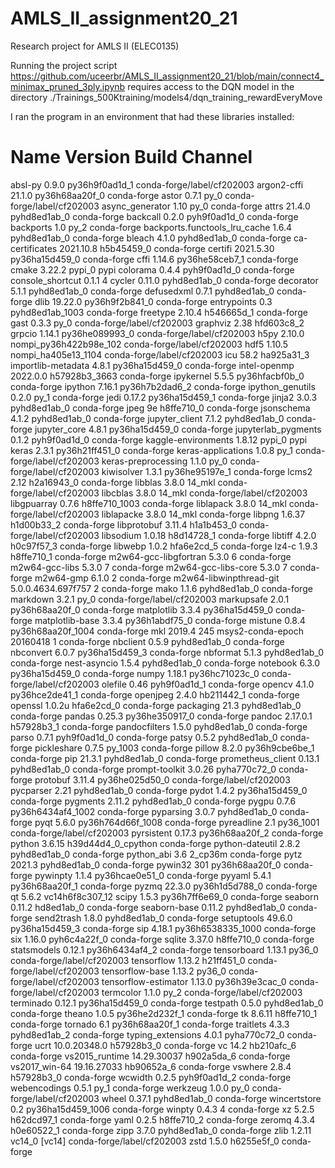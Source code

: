 # AMLS_II_assignment20_21
Research project for AMLS II (ELEC0135)


Running the project script https://github.com/uceerbr/AMLS_II_assignment20_21/blob/main/connect4_minimax_pruned_3ply.ipynb
requires access to the DQN model in the directory ./Trainings_500Ktraining/models4/dqn_training_rewardEveryMove

I ran the program in an environment that had these libraries installed:

#
# Name                    Version                   Build  Channel
absl-py                   0.9.0            py36h9f0ad1d_1    conda-forge/label/cf202003
argon2-cffi               21.1.0           py36h68aa20f_0    conda-forge
astor                     0.7.1                      py_0    conda-forge/label/cf202003
async_generator           1.10                       py_0    conda-forge
attrs                     21.4.0             pyhd8ed1ab_0    conda-forge
backcall                  0.2.0              pyh9f0ad1d_0    conda-forge
backports                 1.0                        py_2    conda-forge
backports.functools_lru_cache 1.6.4              pyhd8ed1ab_0    conda-forge
bleach                    4.1.0              pyhd8ed1ab_0    conda-forge
ca-certificates           2021.10.8            h5b45459_0    conda-forge
certifi                   2021.5.30        py36ha15d459_0    conda-forge
cffi                      1.14.6           py36he58ceb7_1    conda-forge
cmake                     3.22.2                   pypi_0    pypi
colorama                  0.4.4              pyh9f0ad1d_0    conda-forge
console_shortcut          0.1.1                         4
cycler                    0.11.0             pyhd8ed1ab_0    conda-forge
decorator                 5.1.1              pyhd8ed1ab_0    conda-forge
defusedxml                0.7.1              pyhd8ed1ab_0    conda-forge
dlib                      19.22.0          py36h9f2b841_0    conda-forge
entrypoints               0.3             pyhd8ed1ab_1003    conda-forge
freetype                  2.10.4               h546665d_1    conda-forge
gast                      0.3.3                      py_0    conda-forge/label/cf202003
graphviz                  2.38                 hfd603c8_2
grpcio                    1.14.1           py36he089993_0    conda-forge/label/cf202003
h5py                      2.10.0          nompi_py36h422b98e_102    conda-forge/label/cf202003
hdf5                      1.10.5          nompi_ha405e13_1104    conda-forge/label/cf202003
icu                       58.2                 ha925a31_3
importlib-metadata        4.8.1            py36ha15d459_0    conda-forge
intel-openmp              2022.0.0          h57928b3_3663    conda-forge
ipykernel                 5.5.5            py36hfacbf0b_0    conda-forge
ipython                   7.16.1           py36h7b2dad6_2    conda-forge
ipython_genutils          0.2.0                      py_1    conda-forge
jedi                      0.17.2           py36ha15d459_1    conda-forge
jinja2                    3.0.3              pyhd8ed1ab_0    conda-forge
jpeg                      9e                   h8ffe710_0    conda-forge
jsonschema                4.1.2              pyhd8ed1ab_0    conda-forge
jupyter_client            7.1.2              pyhd8ed1ab_0    conda-forge
jupyter_core              4.8.1            py36ha15d459_0    conda-forge
jupyterlab_pygments       0.1.2              pyh9f0ad1d_0    conda-forge
kaggle-environments       1.8.12                   pypi_0    pypi
keras                     2.3.1            py36h21ff451_0    conda-forge
keras-applications        1.0.8                      py_1    conda-forge/label/cf202003
keras-preprocessing       1.1.0                      py_0    conda-forge/label/cf202003
kiwisolver                1.3.1            py36he95197e_1    conda-forge
lcms2                     2.12                 h2a16943_0    conda-forge
libblas                   3.8.0                    14_mkl    conda-forge/label/cf202003
libcblas                  3.8.0                    14_mkl    conda-forge/label/cf202003
libgpuarray               0.7.6             h8ffe710_1003    conda-forge
liblapack                 3.8.0                    14_mkl    conda-forge/label/cf202003
liblapacke                3.8.0                    14_mkl    conda-forge
libpng                    1.6.37               h1d00b33_2    conda-forge
libprotobuf               3.11.4               h1a1b453_0    conda-forge/label/cf202003
libsodium                 1.0.18               h8d14728_1    conda-forge
libtiff                   4.2.0                h0c97f57_3    conda-forge
libwebp                   1.0.2                hfa6e2cd_5    conda-forge
lz4-c                     1.9.3                h8ffe710_1    conda-forge
m2w64-gcc-libgfortran     5.3.0                         6    conda-forge
m2w64-gcc-libs            5.3.0                         7    conda-forge
m2w64-gcc-libs-core       5.3.0                         7    conda-forge
m2w64-gmp                 6.1.0                         2    conda-forge
m2w64-libwinpthread-git   5.0.0.4634.697f757               2    conda-forge
mako                      1.1.6              pyhd8ed1ab_0    conda-forge
markdown                  3.2.1                      py_0    conda-forge/label/cf202003
markupsafe                2.0.1            py36h68aa20f_0    conda-forge
matplotlib                3.3.4            py36ha15d459_0    conda-forge
matplotlib-base           3.3.4            py36h1abdf75_0    conda-forge
mistune                   0.8.4           py36h68aa20f_1004    conda-forge
mkl                       2019.4                      245
msys2-conda-epoch         20160418                      1    conda-forge
nbclient                  0.5.9              pyhd8ed1ab_0    conda-forge
nbconvert                 6.0.7            py36ha15d459_3    conda-forge
nbformat                  5.1.3              pyhd8ed1ab_0    conda-forge
nest-asyncio              1.5.4              pyhd8ed1ab_0    conda-forge
notebook                  6.3.0            py36ha15d459_0    conda-forge
numpy                     1.18.1           py36hc71023c_0    conda-forge/label/cf202003
olefile                   0.46               pyh9f0ad1d_1    conda-forge
opencv                    4.1.0            py36hce2de41_1    conda-forge
openjpeg                  2.4.0                hb211442_1    conda-forge
openssl                   1.0.2u               hfa6e2cd_0    conda-forge
packaging                 21.3               pyhd8ed1ab_0    conda-forge
pandas                    0.25.3           py36he350917_0    conda-forge
pandoc                    2.17.0.1             h57928b3_1    conda-forge
pandocfilters             1.5.0              pyhd8ed1ab_0    conda-forge
parso                     0.7.1              pyh9f0ad1d_0    conda-forge
patsy                     0.5.2              pyhd8ed1ab_0    conda-forge
pickleshare               0.7.5                   py_1003    conda-forge
pillow                    8.2.0            py36h9cbe6be_1    conda-forge
pip                       21.3.1             pyhd8ed1ab_0    conda-forge
prometheus_client         0.13.1             pyhd8ed1ab_0    conda-forge
prompt-toolkit            3.0.26             pyha770c72_0    conda-forge
protobuf                  3.11.4           py36he025d50_0    conda-forge/label/cf202003
pycparser                 2.21               pyhd8ed1ab_0    conda-forge
pydot                     1.4.2            py36ha15d459_0    conda-forge
pygments                  2.11.2             pyhd8ed1ab_0    conda-forge
pygpu                     0.7.6           py36h6434af4_1002    conda-forge
pyparsing                 3.0.7              pyhd8ed1ab_0    conda-forge
pyqt                      5.6.0           py36h764d66f_1008    conda-forge
pyreadline                2.1                   py36_1001    conda-forge/label/cf202003
pyrsistent                0.17.3           py36h68aa20f_2    conda-forge
python                    3.6.15          h39d44d4_0_cpython    conda-forge
python-dateutil           2.8.2              pyhd8ed1ab_0    conda-forge
python_abi                3.6                     2_cp36m    conda-forge
pytz                      2021.3             pyhd8ed1ab_0    conda-forge
pywin32                   301              py36h68aa20f_0    conda-forge
pywinpty                  1.1.4            py36hcae0e51_0    conda-forge
pyyaml                    5.4.1            py36h68aa20f_1    conda-forge
pyzmq                     22.3.0           py36h1d5d788_0    conda-forge
qt                        5.6.2           vc14h6f8c307_12
scipy                     1.5.3            py36h7ff6e69_0    conda-forge
seaborn                   0.11.2               hd8ed1ab_0    conda-forge
seaborn-base              0.11.2             pyhd8ed1ab_0    conda-forge
send2trash                1.8.0              pyhd8ed1ab_0    conda-forge
setuptools                49.6.0           py36ha15d459_3    conda-forge
sip                       4.18.1          py36h6538335_1000    conda-forge
six                       1.16.0             pyh6c4a22f_0    conda-forge
sqlite                    3.37.0               h8ffe710_0    conda-forge
statsmodels               0.12.1           py36h6434af4_2    conda-forge
tensorboard               1.13.1                   py36_0    conda-forge/label/cf202003
tensorflow                1.13.2               h21ff451_0    conda-forge/label/cf202003
tensorflow-base           1.13.2                   py36_0    conda-forge/label/cf202003
tensorflow-estimator      1.13.0           py36h39e3cac_0    conda-forge/label/cf202003
termcolor                 1.1.0                      py_2    conda-forge/label/cf202003
terminado                 0.12.1           py36ha15d459_0    conda-forge
testpath                  0.5.0              pyhd8ed1ab_0    conda-forge
theano                    1.0.5            py36he2d232f_1    conda-forge
tk                        8.6.11               h8ffe710_1    conda-forge
tornado                   6.1              py36h68aa20f_1    conda-forge
traitlets                 4.3.3              pyhd8ed1ab_2    conda-forge
typing_extensions         4.0.1              pyha770c72_0    conda-forge
ucrt                      10.0.20348.0         h57928b3_0    conda-forge
vc                        14.2                 hb210afc_6    conda-forge
vs2015_runtime            14.29.30037          h902a5da_6    conda-forge
vs2017_win-64             19.16.27033          hb90652a_6    conda-forge
vswhere                   2.8.4                h57928b3_0    conda-forge
wcwidth                   0.2.5              pyh9f0ad1d_2    conda-forge
webencodings              0.5.1                      py_1    conda-forge
werkzeug                  1.0.0                      py_0    conda-forge/label/cf202003
wheel                     0.37.1             pyhd8ed1ab_0    conda-forge
wincertstore              0.2             py36ha15d459_1006    conda-forge
winpty                    0.4.3                         4    conda-forge
xz                        5.2.5                h62dcd97_1    conda-forge
yaml                      0.2.5                h8ffe710_2    conda-forge
zeromq                    4.3.4                h0e60522_1    conda-forge
zipp                      3.7.0              pyhd8ed1ab_0    conda-forge
zlib                      1.2.11                   vc14_0  [vc14]  conda-forge/label/cf202003
zstd                      1.5.0                h6255e5f_0    conda-forge





